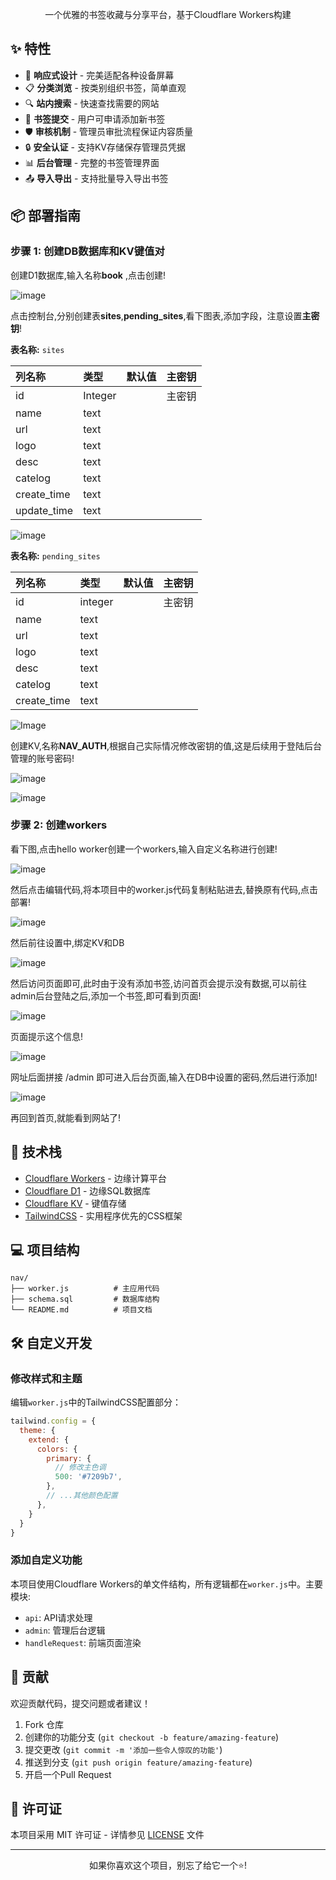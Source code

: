 
<p align="center">
  一个优雅的书签收藏与分享平台，基于Cloudflare Workers构建
</p>

## ✨ 特性

- 📱 **响应式设计** - 完美适配各种设备屏幕
- 📋 **分类浏览** - 按类别组织书签，简单直观
- 🔍 **站内搜索** - 快速查找需要的网站
- 📝 **书签提交** - 用户可申请添加新书签
- 🛡️ **审核机制** - 管理员审批流程保证内容质量
- 🔒 **安全认证** - 支持KV存储保存管理员凭据
- 📊 **后台管理** - 完整的书签管理界面
- 📤 **导入导出** - 支持批量导入导出书签

## 📦 部署指南

### 步骤 1: 创建DB数据库和KV键值对

创建D1数据库,输入名称**book** ,点击创建!

![image](https://github.com/user-attachments/assets/f49d61ea-a87b-42ed-a460-98e53fb340e0)


点击控制台,分别创建表**sites**,**pending_sites**,看下图表,添加字段，注意设置**主密钥**!

**表名称:** `sites`

| 列名称 | 类型 | 默认值 | 主密钥 |
| :------------ | :------ | :----- | :-------- |
| id            | Integer |        | 主密钥      |
| name          | text    |        |           |
| url           | text    |        |           |
| logo          | text    |        |           |
| desc          | text    |        |           |
| catelog       | text    |        |           |
| create_time   | text    |        |           |
| update_time   | text    |        |           |

![image](https://github.com/user-attachments/assets/fdc5c65d-3726-4e71-8163-62dc2ed1bbdf)

**表名称:** `pending_sites`

| 列名称 | 类型 | 默认值 | 主密钥 |
| :---------- | :------- | :----- | :-------- |
| id          | integer  |        | 主密钥      |
| name        | text     |        |           |
| url         | text     |        |           |
| logo        | text     |        |           |
| desc        | text     |        |           |
| catelog     | text     |        |           |
| create_time | text     |        |           |
![Image](https://github.com/user-attachments/assets/1f21d1f7-1013-43de-83fd-a7e13bb2f955)



创建KV,名称**NAV_AUTH**,根据自己实际情况修改密钥的值,这是后续用于登陆后台管理的账号密码!

![image](https://github.com/user-attachments/assets/ed274f2d-2bf0-4f26-aa86-90e22286e94b)


![image](https://github.com/user-attachments/assets/2fd5742f-5709-4ad9-b4fa-865cbca0bb8e)


### 步骤 2: 创建workers

看下图,点击hello worker创建一个workers,输入自定义名称进行创建!

![image](https://github.com/user-attachments/assets/02c3d4c4-6746-45fe-a428-516023fed880)


然后点击编辑代码,将本项目中的worker.js代码复制粘贴进去,替换原有代码,点击部署!

![image](https://github.com/user-attachments/assets/f2f4fe86-aab1-4805-9ba3-bac8b889875d)


然后前往设置中,绑定KV和DB

![image](https://github.com/user-attachments/assets/269f4678-4e8a-4dbd-a8d7-f186466f4380)


然后访问页面即可,此时由于没有添加书签,访问首页会提示没有数据,可以前往admin后台登陆之后,添加一个书签,即可看到页面!

![image](https://github.com/user-attachments/assets/6f3e0185-25b4-423e-b34c-26f88aabb807)


页面提示这个信息!

![image](https://github.com/user-attachments/assets/9b9ae7fb-9857-4481-b758-b58a556abf6f)


网址后面拼接 /admin 即可进入后台页面,输入在DB中设置的密码,然后进行添加!

![image](https://github.com/user-attachments/assets/284e3560-284f-4313-a7c6-d651d2e25c00)


再回到首页,就能看到网站了!





## 🔧 技术栈

- [Cloudflare Workers](https://workers.cloudflare.com/) - 边缘计算平台
- [Cloudflare D1](https://developers.cloudflare.com/d1/) - 边缘SQL数据库
- [Cloudflare KV](https://developers.cloudflare.com/workers/runtime-apis/kv/) - 键值存储
- [TailwindCSS](https://tailwindcss.com/) - 实用程序优先的CSS框架

## 💻 项目结构

```
nav/
├── worker.js          # 主应用代码
├── schema.sql         # 数据库结构
└── README.md          # 项目文档
```

## 🛠️ 自定义开发

### 修改样式和主题

编辑`worker.js`中的TailwindCSS配置部分：

```js
tailwind.config = {
  theme: {
    extend: {
      colors: {
        primary: {
          // 修改主色调
          500: '#7209b7',
        },
        // ...其他颜色配置
      },
    }
  }
}
```

### 添加自定义功能

本项目使用Cloudflare Workers的单文件结构，所有逻辑都在`worker.js`中。主要模块:

- `api`: API请求处理
- `admin`: 管理后台逻辑
- `handleRequest`: 前端页面渲染

## 🌟 贡献

欢迎贡献代码，提交问题或者建议！

1. Fork 仓库
2. 创建你的功能分支 (`git checkout -b feature/amazing-feature`)
3. 提交更改 (`git commit -m '添加一些令人惊叹的功能'`)
4. 推送到分支 (`git push origin feature/amazing-feature`)
5. 开启一个Pull Request

## 📄 许可证

本项目采用 MIT 许可证 - 详情参见 [LICENSE](LICENSE) 文件


---

<p align="center">如果你喜欢这个项目，别忘了给它一个⭐️!</p>
